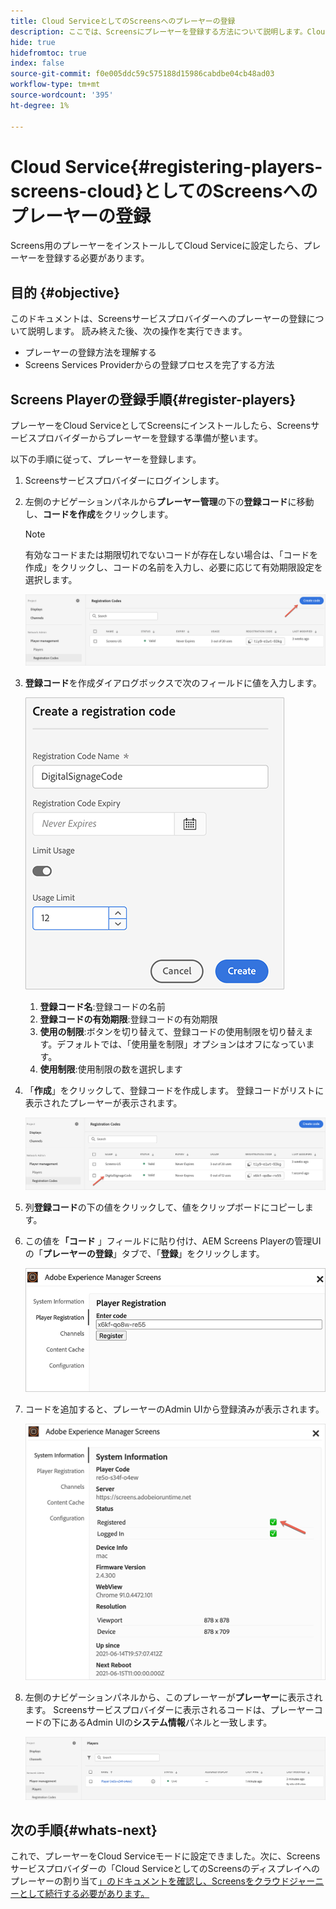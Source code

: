```yaml
---
title: Cloud ServiceとしてのScreensへのプレーヤーの登録
description: ここでは、Screensにプレーヤーを登録する方法について説明します。Cloud Service
hide: true
hidefromtoc: true
index: false
source-git-commit: f0e005ddc59c575188d15986cabdbe04cb48ad03
workflow-type: tm+mt
source-wordcount: '395'
ht-degree: 1%

---
```



# Cloud Service{#registering-players-screens-cloud}としてのScreensへのプレーヤーの登録

Screens用のプレーヤーをインストールしてCloud Serviceに設定したら、プレーヤーを登録する必要があります。

## 目的 {#objective}

このドキュメントは、Screensサービスプロバイダーへのプレーヤーの登録について説明します。 読み終えた後、次の操作を実行できます。

* プレーヤーの登録方法を理解する
* Screens Services Providerからの登録プロセスを完了する方法

## Screens Playerの登録手順{#register-players}

プレーヤーをCloud ServiceとしてScreensにインストールしたら、Screensサービスプロバイダーからプレーヤーを登録する準備が整います。

以下の手順に従って、プレーヤーを登録します。

1. Screensサービスプロバイダーにログインします。

1. 左側のナビゲーションパネルから&#x200B;**プレーヤー管理**&#x200B;の下の&#x200B;**登録コード**&#x200B;に移動し、**コードを作成**&#x200B;をクリックします。

   >[!NOTE]
   >有効なコードまたは期限切れでないコードが存在しない場合は、「コードを作成」をクリックし、コードの名前を入力し、必要に応じて有効期限設定を選択します。

   ![画像](/help/screens-cloud/assets/player/register-player1.png)

1. **登録コード**&#x200B;を作成ダイアログボックスで次のフィールドに値を入力します。

   ![画像](/help/screens-cloud/assets/player/register-player2.png)

   1. **登録コード名**:登録コードの名前
   1. **登録コードの有効期限**:登録コードの有効期限
   1. **使用の制限**:ボタンを切り替えて、登録コードの使用制限を切り替えます。デフォルトでは、「使用量を制限」オプションはオフになっています。
   1. **使用制限**:使用制限の数を選択します

1. 「**作成**」をクリックして、登録コードを作成します。 登録コードがリストに表示されたプレーヤーが表示されます。

   ![画像](/help/screens-cloud/assets/player/register-player3.png)

1. 列&#x200B;**登録コード**&#x200B;の下の値をクリックして、値をクリップボードにコピーします。

1. この値を&#x200B;**「コード** 」フィールドに貼り付け、AEM Screens Playerの管理UIの「**プレーヤーの登録**」タブで、「**登録**」をクリックします。

   ![画像](/help/screens-cloud/assets/player/register-player4.png)


1. コードを追加すると、プレーヤーのAdmin UIから登録済みが表示されます。

   ![画像](/help/screens-cloud/assets/player/register-player5.png)

1. 左側のナビゲーションパネルから、このプレーヤーが&#x200B;**プレーヤー**&#x200B;に表示されます。 Screensサービスプロバイダーに表示されるコードは、プレーヤーコードの下にあるAdmin UIの&#x200B;**システム情報**&#x200B;パネルと一致します。

   ![画像](/help/screens-cloud/assets/player/register-player6.png)

## 次の手順{#whats-next}

これで、プレーヤーをCloud Serviceモードに設定できました。次に、Screensサービスプロバイダーの「Cloud ServiceとしてのScreensのディスプレイへのプレーヤーの割り当て[」のドキュメントを確認し、Screensをクラウドジャーニーとして続行する必要があります。](/help/screens-cloud/managing-players-registration/assigning-player-display.md)